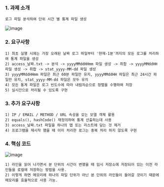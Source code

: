 ### 1. 과제 소개
    
    로그 파일 분석하여 단위 시간 별 통계 파일 생성

![image](https://user-images.githubusercontent.com/28583661/71387359-d4e3a680-2636-11ea-9d1a-98ebb3434e64.png)

### 2. 요구사항

    1) 최초 실행 시에는 가장 오래된 날짜 로그 파일부터 '현재-1분'까지의 모든 로그를 처리하여 통계 파일을 생성
    2) access_날짜.txt -> 분석 -> yyyyMMddHHmm 파일 생성 -> 취합 -> yyyyMMddHH 파일 생성 -> 취합 -> stat_yyyy-MM-dd 파일 생성
    3) yyyyMMddHHmm 파일은 최근 60분 파일만 유지, yyyyMMddHH 파일은 최근 24시간 파일만 유지, stat_yyyy-MM-dd 파일은 모두 유지
    4) 모든 통계 파일은 로그 빈도수에 따라 내림차순으로 정렬을 수행하여 저장
    5) 실시간으로 처리될 수 있도록 구현
    
### 3. 추가 요구사항

    1) IP / EMAIL / METHOD / URL 속성을 갖는 모델 객체 활용
    2) equals(), hashCode() 재정의하여 통계 산출하는데 사용
    3) access_날짜.txt 파일을 하나의 맵 또는 리스트에 담는 것 제거
    4) 프로그램을 재시작 했을 때 이미 처리한 로그는 중복 처리 하지 않도록 구현

### 4. 핵심 코드

![image](https://user-images.githubusercontent.com/28583661/71388015-e5e1e700-2639-11ea-8576-bc24d4cff157.png)
      
    1) 라인을 읽어 나가면서 분 단위의 시간이 변했을 때 임시 저장소에 저장되어 있는 이전 라인들을 로컬에 저장하는 방법을 사용. 
    2) 이렇게 하면 메모리에 하나의 파일 단위가 아닌 분 단위의 라인들이 들어갈 것이기 때문에 메모리를 효율적으로 사용 가능.
    


    
